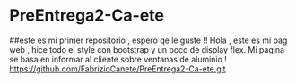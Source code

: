 # PreEntrega2-Ca-ete
##este es mi primer repositorio , espero qe le guste !!
Hola , este es mi pag web , hice todo el style con bootstrap y un poco de display flex. 
Mi pagina se basa en informar al cliente sobre ventanas de aluminio !
https://github.com/FabrizioCanete/PreEntrega2-Ca-ete.git

